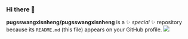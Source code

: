 ### Hi there 👋

**pugsswangxisnheng/pugsswangxisnheng** is a ✨ _special_ ✨ repository because its `README.md` (this file) appears on your GitHub profile.
![](https://github.com/pugsswangxs/pugsswangxs/blob/output/github-contribution-grid-snake.svg)
